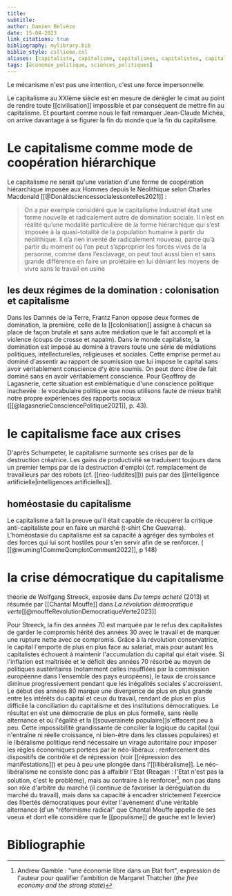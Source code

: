 ```yaml
---
title: 
subtitle:
author: Damien Belvèze
date: 15-04-2023
link_citations: true
bibliography: mylibrary.bib
biblio_style: csl\ieee.csl
aliases: [capitaliste, capitalisme, capitalismes, capitalistes, capitalistique, capitalistiques]
tags: [économie_politique, sciences_politiques]
---
```




Le mécanisme n'est pas une intention, c'est une force impersonnelle. 

Le capitalisme au XXIème siècle est en mesure de dérégler le cimat au point de rendre toute [[civilisation]] impossible et par conséquent de mettre fin au capitalisme. 
Et pourtant comme nous le fait remarquer Jean-Claude Michéa, on arrive davantage à se figurer la fin du monde que la fin du capitalisme.


# Le capitalisme comme mode de coopération hiérarchique

Le capitalisme ne serait qu'une variation d'une forme de coopération hiérarchique imposée aux Hommes depuis le Néolithique selon Charles Macdonald [[@Donaldsciencessocialessontelles2021]] : 

> On a par exemple considéré que le capitalisme industriel était une forme nouvelle et radicalement autre de domination sociale. Il n’est en réalité qu’une modalité particulière de la forme hiérarchique qui s’est imposée à la quasi-totalité de la population humaine à partir du néolithique. Il n’a rien inventé de radicalement nouveau, parce qu’à partir du moment où l’on peut s’approprier les forces vives de la personne, comme dans l’esclavage, on peut tout aussi bien et sans grande différence en faire un prolétaire en lui déniant les moyens de vivre sans le travail en usine 

## les deux régimes de la domination : colonisation et capitalisme

Dans les Damnés de la Terre, Frantz Fanon oppose deux formes de domination, la première, celle de la [[colonisation]] assigne à chacun sa place de façon brutale et sans autre médiation que le fait accompli et la violence (coups de crosse et napalm). 
Dans le monde capitaliste, la domination est imposé au dominé à travers toute une série de médiations politiques, intellecturelles, religieuses et sociales.
Cette emprise permet au dominé d'assentir au rapport de soumission que lui impose le capital sans avoir véritablement conscience d'y être soumis.
On peut donc être de fait dominé sans en avoir véritablement conscience. Pour Geoffroy de Lagasnerie, cette situation est emblématique d'une conscience politique inachevée : le vocabulaire politique que nous utilisons faute de mieux trahit notre propre expériences des rapports sociaux ([[@lagasnerieConsciencePolitique2021]], p. 43). 

# le capitalisme face aux crises

D'après Schumpeter, le capitalisme surmonte ses crises par de la destruction créatrice. 
Les gains de productivité se traduisent toujours dans un premier temps par de la destruction d'emploi (cf. remplacement de travailleurs par des robots (cf. [[neo-luddites]])) puis par des [[intelligence artificielle|intelligences artificielles]].



## homéostasie du capitalisme

Le capitalisme a fait la preuve qu'il était capable de récupérer la critique anti-capitaliste pour en faire un marché (t-shirt Che Guevarra). 
L'homéostasie du capitalisme est sa capacité à agréger des symboles et des forces qui lui sont hostiles pour s'en servir afin de se renforcer.
( [[@wuming1CommeQomplotComment2022]], p 148)




# la crise démocratique du capitalisme

théorie de Wolfgang Streeck, exposée dans *Du temps acheté* (2013) et résumée par [[Chantal Mouffe]] dans *La révolution démocratique verte*[[@mouffeRevolutionDemocratiqueVerte2023]]

Pour Streeck, la fin des années 70 est marquée par le refus des capitalistes de garder le compromis hérité des années 30 avec le travail et de marquer une rupture nette avec ce compromis. Grâce à la révolution conservatrice, le capital l'emporte de plus en plus face au salariat, mais pour autant les capitalistes échouent à maintenir l'accumulation du capital qui était visée. 
Si l'inflation est maîtrisée et le déficit des années 70 résorbé au moyen de politiques austéritaires (notamment celles insufflées par la commission européenne dans l'ensemble des pays européens), le taux de croissance diminue progressivement pendant que les inégalités sociales s'accroissent. Le début des années 80 marque une divergence de plus en plus grande entre les intérêts du capital et ceux du travail, rendant de plus en plus difficile la conciliation du capitalisme et des institutions démocratiques. Le résultat en est une démocratie de plus en plus formelle, sans réelle alternance et où l'égalité et la [[souveraineté populaire]]s'effacent peu à peu. 
Cette impossibilité grandissante de concilier la logique du capital (qui n'entraîne ni réelle croissance, ni bien-être dans les classes populaires) et le libéralisme politique rend nécessaire un virage autoritaire pour imposer les règles économiques portées par le néo-libéraux : renforcement des dispositifs de contrôle et de répression (voir [[répression des manifestations]]) et peu à peu une plongée dans l'[[illibéralisme]]. 
Le néo-libéralisme ne consiste donc pas à affaiblir l'Etat (Reagan : l'Etat n'est pas la solution, c'est le problème), mais au contraire à le renforcer[^1], non pas dans son rôle d'arbitre du marché (il continue de favoriser la dérégulation du marché du travail), mais dans sa capacité à encadrer strictement l'exercice des libertés démocratiques pour éviter l'avènement d'une véritable alternance (d'un "réformisme radical" que Chantal Mouffe appelle de ses voeux et dont elle considère que le [[populisme]] de gauche est le levier)



[^1]: Andrew Gamble : "une économie libre dans un Etat fort", expression de l'auteur pour qualifier l'ambition de Margaret Thatcher (*the free economy and the strong state*)

# Bibliographie